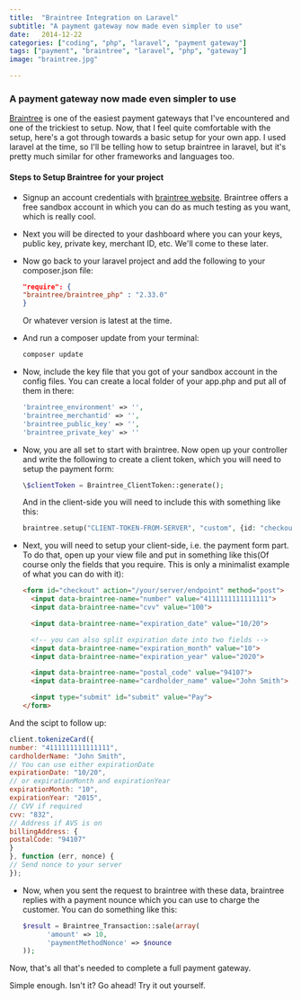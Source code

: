```yaml
---
title:  "Braintree Integration on Laravel"
subtitle: "A payment gateway now made even simpler to use"
date:   2014-12-22
categories: ["coding", "php", "laravel", "payment gateway"]
tags: ["payment", "braintree", "laravel", "php", "gateway"]
image: "braintree.jpg"

---
```


### A payment gateway now made even simpler to use

[Braintree][braintreesite] is one of the easiest payment gateways that I've encountered and one of the trickiest to setup. Now, that I feel quite comfortable with the setup, here's a got through towards a basic setup for your own app. I used laravel at the time, so I'll be telling how to setup braintree in laravel, but it's pretty much similar for other frameworks and languages too.

#### Steps to Setup Braintree for your project

-   Signup an account credentials with [braintree website][braintreesite]. Braintree offers a free sandbox account in which you can do as much testing as you want, which is really cool.

-   Next you will be directed to your dashboard where you can your keys, public key, private key, merchant ID, etc. We'll come to these later.

-   Now go back to your laravel project and add the following to your composer.json file:

    ```json
    "require": {
    "braintree/braintree_php" : "2.33.0"
    }
    ```

    Or whatever version is latest at the time.

-   And run a composer update from your terminal:
    ```bash
    composer update
    ```

-   Now, include the key file that you got of your sandbox account in the config files. You can create a local folder of your app.php and put all of them in there:
    ```php
    'braintree_environment' => '',
    'braintree_merchantid' => '',
    'braintree_public_key' => '',
    'braintree_private_key' => ''
    ```

-   Now, you are all set to start with braintree. Now open up your controller and write the following to create a client token, which you will need to setup the payment form:
    ```php
    \$clientToken = Braintree_ClientToken::generate();
    ```

    And in the client-side you will need to include this with something like this:
    ```php
    braintree.setup("CLIENT-TOKEN-FROM-SERVER", "custom", {id: "checkout"});
    ```

-   Next, you will need to setup your client-side, i.e. the payment form part. To do that, open up your view file and put in something like this(Of course only the fields that you require. This is only a minimalist example of what you can do with it):
    ```html
    <form id="checkout" action="/your/server/endpoint" method="post">
      <input data-braintree-name="number" value="4111111111111111">
      <input data-braintree-name="cvv" value="100">

      <input data-braintree-name="expiration_date" value="10/20">

      <!-- you can also split expiration date into two fields -->
      <input data-braintree-name="expiration_month" value="10">
      <input data-braintree-name="expiration_year" value="2020">

      <input data-braintree-name="postal_code" value="94107">
      <input data-braintree-name="cardholder_name" value="John Smith">

      <input type="submit" id="submit" value="Pay">
    </form>
    ```

And the scipt to follow up:

```js
client.tokenizeCard({
number: "4111111111111111",
cardholderName: "John Smith",
// You can use either expirationDate
expirationDate: "10/20",
// or expirationMonth and expirationYear
expirationMonth: "10",
expirationYear: "2015",
// CVV if required
cvv: "832",
// Address if AVS is on
billingAddress: {
postalCode: "94107"
}
}, function (err, nonce) {
// Send nonce to your server
});
```

-   Now, when you sent the request to braintree with these data, braintree replies with a payment nounce which you can use to charge the customer. You can do something like this:
    ```php
    $result = Braintree_Transaction::sale(array(
          'amount' => 10,
          'paymentMethodNonce' => $nounce
    ));
    ```

Now, that's all that's needed to complete a full payment gateway.

Simple enough. Isn't it? Go ahead! Try it out yourself.

[braintreesite]: https://www.braintreepayments.com/
